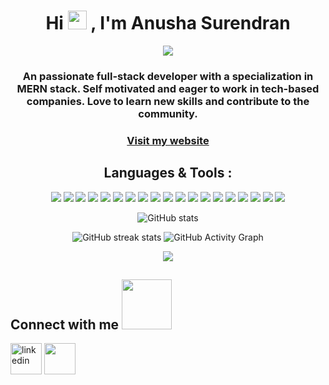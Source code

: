 
  
<h1 align="center">Hi <img src = "https://raw.githubusercontent.com/MartinHeinz/MartinHeinz/master/wave.gif" width = 30px> , I'm Anusha Surendran</h1>
<p align='center'> </h1>
<p align="center">
<a align="center" href="https://github.com/DenverCoder1/readme-typing-svg"><img src="https://readme-typing-svg.herokuapp.com?&font=IBM+Plex+Sans&color=d25f2c&size=25&lines=Welcome+to+my+GitHub+Profile!;I'm+a+Full-Stack+web+developer." /></a>
</p>

<div align="center" size='20px'>
 <h3>
 An passionate full-stack developer with a specialization in MERN stack. Self motivated and eager to work in tech-based companies. Love to learn new skills and contribute to the community.
 </h3>
</div>

<h3 align="center" text-decoration="none"><a href="https://anushasurendran.vercel.app/" target="_blank" rel="noopener noreferrer" >
    Visit my website
</a></h3>

<!-- - 🎯 Full Stack Web Developer -->



<div align="center">
  <h2 align="center"> Languages & Tools :</h2>
<p align="center"> <img src = "https://img.shields.io/badge/-HTML5-E34F26?style=flat&logo=html5&logoColor=white"> <img src = "https://img.shields.io/badge/-CSS3-1572B6?style=flat&logo=css3&logoColor=white"> <img src="https://img.shields.io/badge/-JavaScript-eed718?style=flat&logo=javascript&logoColor=ffffff"> <img src="https://img.shields.io/badge/-React-000000?style=flat&logo=react&logoColor=00c8ff"> <img src="https://img.shields.io/badge/-Redux-764abc?style=flat&logo=redux&logoColor=white"> <img src="https://img.shields.io/badge/-Bootstrap-563D7C?style=flat&logo=bootstrap&logoColor=white"> <img src="https://img.shields.io/badge/Material--UI-0081CB?logo=material-ui&logoColor=white"> <img src="https://img.shields.io/badge/styled--components-DB7093?style=flat&logo=styled-components&logoColor=white"> <img src="https://img.shields.io/badge/-MongoDB-4DB33D?style=flat&logo=mongodb&logoColor=FFFFFF"> <img src="https://img.shields.io/badge/redis-CC0000.svg?style=flat&logo=redis&logoColor=white"> <img src="https://img.shields.io/badge/-Node.js-3C873A?style=flat&logo=Node.js&logoColor=white"> <img src="https://img.shields.io/badge/Express.js-000000?style=flat&logo=express&logoColor=white"> <img src="https://img.shields.io/badge/Postman-FF6C37?style=flat&logo=Postman&logoColor=white"> <img src="https://img.shields.io/badge/npm-CB3837?style=flat&logo=npm&logoColor=white"> <img src="http://img.shields.io/badge/-Git-F1502F?style=flat&logo=git&logoColor=FFFFFF"> <img src="http://img.shields.io/badge/-Github-000000?style=flat&logo=github&logoColor=FFFFFF"> <img src="https://img.shields.io/badge/Netlify-00C7B7?style=flat&logo=netlify&logoColor=white"> <img src="https://img.shields.io/badge/Heroku-430098?style=flat&logo=heroku&logoColor=white"> <img src="http://img.shields.io/badge/-VS%20Code-007ACC?style=flat&logo=visual%20studio%20code&logoColor=white"> </p>


  
  
  
  
![GitHub stats](https://github-readme-stats.vercel.app/api?username=anushaAnu333&show_icons=true)
 
![GitHub streak stats](https://github-readme-streak-stats.herokuapp.com/?user=anushaAnu333)
 ![GitHub Activity Graph](https://activity-graph.herokuapp.com/graph?username=anushaAnu333)

<img align="center" src="https://github-readme-stats.vercel.app/api/top-langs/?username=anushaAnu333&layout=compact&theme=vue&hide_border=true" />


 </div>


<h2> Connect with me  <img src='https://raw.githubusercontent.com/ShahriarShafin/ShahriarShafin/main/Assets/handshake.gif' width="80px"> </h2>


<a href="https://https://www.linkedin.com/in/anusha-surendran-324642225?lipi=urn%3Ali%3Apage%3Ad_flagship3_profile_view_base_contact_details%3BYm4TiRKaSXm%2B6wMhIJAtxQ%3D%3D/"><img  height="50px" width="50px" src="https://img.icons8.com/color/96/000000/linkedin.png" alt="linkedin"/></a>
<a href="https://codesandbox.io/u/anushaAnu333"><img height="50px" width="50px" src="https://cdn.jsdelivr.net/npm/simple-icons@3.0.1/icons/codesandbox.svg"/></a>






